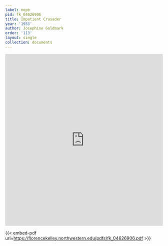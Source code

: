 ```yaml
---
label: nope
pid: fk_04626906
title: Impatient Crusader
year: '1953'
author: Josephine Goldmark
order: '113'
layout: single
collection: documents
---
```

<iframe src="https://northwestern.app.box.com/embed/s/amfbifaaotldxj3v82ox33gpi6kq1u5v?sortColumn=date&view=list" width="100%" height="550" frameborder="0" allowfullscreen webkitallowfullscreen msallowfullscreen></iframe>


{{< embed-pdf url=https://florencekelley.northwestern.edu/pdfs/fk_04626906.pdf >}}